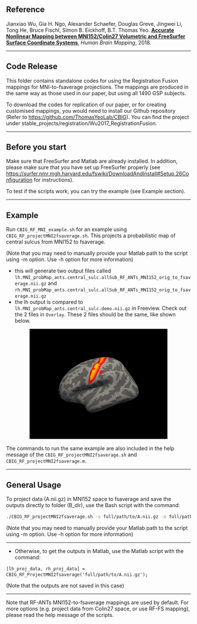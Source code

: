## Reference

Jianxiao Wu, Gia H. Ngo, Alexander Schaefer, Douglas Greve, Jingwei Li, Tong He, Bruce Fischl, Simon B. Eickhoff, B.T. Thomas Yeo. [**Accurate Nonlinear Mapping between MNI152/Colin27 Volumetric and FreeSurfer Surface Coordinate Systems**](http://people.csail.mit.edu/ythomas/publications/2018VolSurfMapping-HBM.pdf), *Human Brain Mapping*, 2018.

---

## Code Release

This folder contains standalone codes for using the Registration Fusion mappings for MNI-to-fsaverage projections. The mappings are produced in the same way as those used in our paper, but using all 1490 GSP subjects.

To download the codes for replication of our paper, or for creating customised mappings, you would need to install our Github repository (Refer to https://github.com/ThomasYeoLab/CBIG). You can find the project under stable_projects/registration/Wu2017_RegistrationFusion.

---

## Before you start

Make sure that FreeSurfer and Matlab are already installed. In addition, please make sure that you have set up FreeSurfer properly (see https://surfer.nmr.mgh.harvard.edu/fswiki/DownloadAndInstall#Setup.26Configuration for instructions).

 To test if the scripts work, you can try the example (see Example section).

---

## Example

Run `CBIG_RF_MNI_example.sh` for an example using `CBIG_RF_projectMNI2fsaverage.sh`. This projects a probabilistic map of central sulcus from MNI152 to fsaverage.

(Note that you may need to manually provide your Matlab path to the script using -m option. Use -h option for more information)

- this will generate two output files called `lh.MNI_probMap_ants.central_sulc.allSub_RF_ANTs_MNI152_orig_to_fsaverage.nii.gz` and `rh.MNI_probMap_ants.central_sulc.allSub_RF_ANTs_MNI152_orig_to_fsaverage.nii.gz`
- the lh output is compared to `lh.MNI_probMap_ants.central_sulc.demo.nii.gz` in Freeview. Check out the 2 files in `Overlay`. These 2 files should be the same, like shown below.

<p align="center">
<img src="stand_alone_MNI_example.png" height="300" />
</p>

The commands to run the same example are also included in the help message of the `CBIG_RF_projectMNI2fsaverage.sh` and `CBIG_RF_projectMNI2fsaverage.m`. 

--- 

## General Usage

To project data (A.nii.gz) in MNI152 space to fsaverage and save the outputs directly to folder (B_dir), use the Bash script with the command:

```bash
./CBIG_RF_projectMNI2fsaverage.sh -s full/path/to/A.nii.gz -o full/path/to/B_dir
```

(Note that you may need to manually provide your Matlab path to the script using -m option. Use -h option for more information)

---

- Otherwise, to get the outputs in Matlab, use the Matlab script with the command:
```objective
[lh_proj_data, rh_proj_data] = CBIG_RF_ProjectMNI2fsaverage('full/path/to/A.nii.gz');
```
  (Note that the outputs are not saved in this case)

---

Note that RF-ANTs MNI152-to-fsaverage mappings are used by default.
For more options (e.g. project data from Colin27 space, or use RF-FS mapping), please read the help message of the scripts.

  


